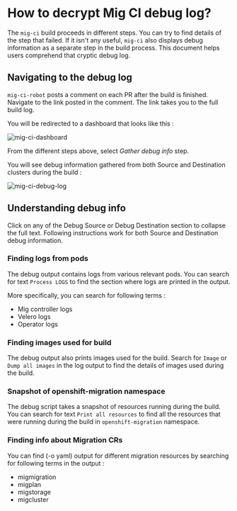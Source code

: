 # How to decrypt Mig CI debug log?

The `mig-ci` build proceeds in different steps. You can try to find details of the step that failed. If it isn't any useful, `mig-ci` also displays debug information as a separate step in the build process. This document helps users comprehend that cryptic debug log.

## Navigating to the debug log 

`mig-ci-robot` posts a comment on each PR after the build is finished. Navigate to the link posted in the comment. The link takes you to the full build log.

You will be redirected to a dashboard that looks like this : 

![mig-ci-dashboard](https://user-images.githubusercontent.com/9839757/80106700-344fb580-8548-11ea-87e6-9f7648185031.png)

From the different steps above, select _Gather debug info_ step. 

You will see debug information gathered from both Source and Destination clusters during the build :

![mig-ci-debug-log](https://user-images.githubusercontent.com/9839757/80112871-9829ac80-854f-11ea-9670-ea92f24e1a8d.gif)

## Understanding debug info

Click on any of the Debug Source or Debug Destination section to collapse the full text. Following instructions work for both Source and Destination debug information.

### Finding logs from pods

The debug output contains logs from various relevant pods. You can search for text `Process LOGS` to find the section where logs are printed in the output.

More specifically, you can search for following terms :

* Mig controller logs
* Velero logs
* Operator logs

### Finding images used for build

The debug output also prints images used for the build. Search for `Image` or `Dump all images` in the log output to find the details of images used during the build.

### Snapshot of openshift-migration namespace 

The debug script takes a snapshot of resources running during the build. You can search for text `Print all resources` to find all the resources that were running during the build in `openshift-migration` namespace.

### Finding info about Migration CRs

You can find (-o yaml) output for different migration resources by searching for following terms in the output : 
* migmigration 
* migplan
* migstorage
* migcluster